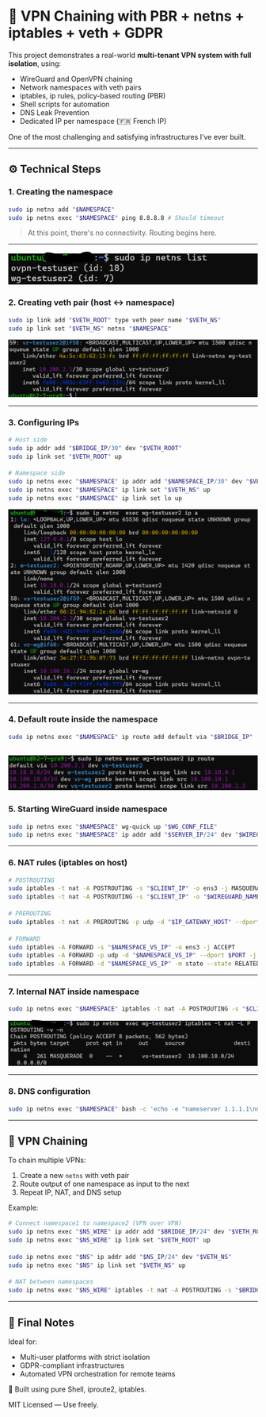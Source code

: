 
# 🧠 VPN Chaining with PBR + netns + iptables + veth + GDPR

This project demonstrates a real-world **multi-tenant VPN system with full isolation**, using:

- WireGuard and OpenVPN chaining
- Network namespaces with veth pairs
- iptables, ip rules, policy-based routing (PBR)
- Shell scripts for automation
- DNS Leak Prevention
- Dedicated IP per namespace (🇫🇷 French IP)

One of the most challenging and satisfying infrastructures I’ve ever built.

---

## ⚙️ Technical Steps

### 1. Creating the namespace
```bash
sudo ip netns add "$NAMESPACE"
sudo ip netns exec "$NAMESPACE" ping 8.8.8.8 # Should timeout
```
> At this point, there's no connectivity. Routing begins here.

---
![VPN Chaining Diagram](images/netns-list.png)


### 2. Creating veth pair (host ↔ namespace)
```bash
sudo ip link add "$VETH_ROOT" type veth peer name "$VETH_NS"
sudo ip link set "$VETH_NS" netns "$NAMESPACE"
```
![VPN Chaining Diagram](images/host--ip-a.png)

---

### 3. Configuring IPs
```bash
# Host side
sudo ip addr add "$BRIDGE_IP/30" dev "$VETH_ROOT"
sudo ip link set "$VETH_ROOT" up

# Namespace side
sudo ip netns exec "$NAMESPACE" ip addr add "$NAMESPACE_IP/30" dev "$VETH_NS"
sudo ip netns exec "$NAMESPACE" ip link set "$VETH_NS" up
sudo ip netns exec "$NAMESPACE" ip link set lo up
```
![VPN Chaining Diagram](images/netns-exec.png)

---

### 4. Default route inside the namespace
```bash
sudo ip netns exec "$NAMESPACE" ip route add default via "$BRIDGE_IP"
```

![VPN Chaining Diagram](images/netns-ip-route.png)
---

### 5. Starting WireGuard inside namespace
```bash
sudo ip netns exec "$NAMESPACE" wg-quick up "$WG_CONF_FILE"
sudo ip netns exec "$NAMESPACE" ip addr add "$SERVER_IP/24" dev "$WIREGUARD_NAME"
```

---

### 6. NAT rules (iptables on host)
```bash
# POSTROUTING
sudo iptables -t nat -A POSTROUTING -s "$CLIENT_IP" -o ens3 -j MASQUERADE
sudo iptables -t nat -A POSTROUTING -s "$CLIENT_IP" -o "$WIREGUARD_NAME" -j MASQUERADE

# PREROUTING
sudo iptables -t nat -A PREROUTING -p udp -d "$IP_GATEWAY_HOST" --dport "$PORT" -j DNAT --to-destination $NAMESPACE_VS_IP:$PORT

# FORWARD
sudo iptables -A FORWARD -s "$NAMESPACE_VS_IP" -o ens3 -j ACCEPT
sudo iptables -A FORWARD -p udp -d "$NAMESPACE_VS_IP" --dport $PORT -j ACCEPT
sudo iptables -A FORWARD -d "$NAMESPACE_VS_IP" -m state --state RELATED,ESTABLISHED -j ACCEPT
```

---

### 7. Internal NAT inside namespace
```bash
sudo ip netns exec "$NAMESPACE" iptables -t nat -A POSTROUTING -s "$CLIENT_IP" -o "$VETH_NS" -j MASQUERADE
```
![VPN Chaining Diagram](images/postrouting.png)

---

### 8. DNS configuration
```bash
sudo ip netns exec "$NAMESPACE" bash -c 'echo -e "nameserver 1.1.1.1\nnameserver 8.8.8.8" > /etc/resolv.conf'
```

---

## 🔗 VPN Chaining

To chain multiple VPNs:

1. Create a new `netns` with veth pair  
2. Route output of one namespace as input to the next  
3. Repeat IP, NAT, and DNS setup

Example:
```bash
# Connect namespace1 to namespace2 (VPN over VPN)
sudo ip netns exec "$NS_WIRE" ip addr add "$BRIDGE_IP/24" dev "$VETH_ROOT"
sudo ip netns exec "$NS_WIRE" ip link set "$VETH_ROOT" up

sudo ip netns exec "$NS" ip addr add "$NS_IP/24" dev "$VETH_NS"
sudo ip netns exec "$NS" ip link set "$VETH_NS" up

# NAT between namespaces
sudo ip netns exec "$NS_WIRE" iptables -t nat -A POSTROUTING -s "$BRIDGE_IP/24" -o "$VS_WIRE" -j MASQUERADE
```

---

## 📌 Final Notes

Ideal for:
- Multi-user platforms with strict isolation
- GDPR-compliant infrastructures
- Automated VPN orchestration for remote teams

📜 Built using pure Shell, iproute2, iptables.

MIT Licensed — Use freely.
